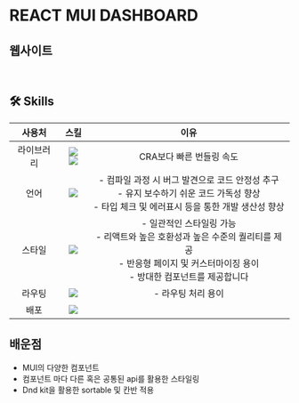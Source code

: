 # REACT MUI DASHBOARD

## 웹사이트

<br>

## 🛠️ Skills

|   사용처   |                                                                                                    스킬                                                                                                     |                                                                           이유                                                                           |
| :--------: | :---------------------------------------------------------------------------------------------------------------------------------------------------------------------------------------------------------: | :------------------------------------------------------------------------------------------------------------------------------------------------------: |
| 라이브러리 | <img src="https://img.shields.io/badge/React-61DAFB?style=for-the-badge&logo=React&logoColor=white" /> <img src="https://img.shields.io/badge/Vite-646CFF?style=for-the-badge&logo=Vite&logoColor=white" /> |                                                                 CRA보다 빠른 번들링 속도                                                                 |
|    언어    |                                              <img src="https://img.shields.io/badge/TypeScript-3178C6?style=for-the-badge&logo=TypeScript&logoColor=white" />                                               |    - 컴파일 과정 시 버그 발견으로 코드 안정성 추구<br> - 유지 보수하기 쉬운 코드 가독성 향상 <br> - 타입 체크 및 에러표시 등을 통한 개발 생산성 향상     |
|   스타일   |                                                     <img src="https://img.shields.io/badge/MUI-007FFF?style=for-the-badge&logo=MUI&logoColor=white" />                                                      | - 일관적인 스타일링 가능<br>- 리액트와 높은 호환성과 높은 수준의 퀄리티를 제공<br>- 반응형 페이지 및 커스터마이징 용이<br>- 방대한 컴포넌트를 제공합니다 |
|   라우팅   |                                            <img src="https://img.shields.io/badge/React Router-CA4245?style=for-the-badge&logo=React Router&logoColor=white" />                                             |                                                                    - 라우팅 처리 용이                                                                    |
|    배포    |                                                 <img src="https://img.shields.io/badge/Netlify-00C7B7?style=for-the-badge&logo=Netlify&logoColor=white" />                                                  |                                                                                                                                                          |

## 배운점

- MUI의 다양한 컴포넌트
- 컴포넌트 마다 다른 혹은 공통된 api를 활용한 스타일링
- Dnd kit을 활용한 sortable 및 칸반 적용
